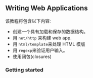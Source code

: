 ## Writing Web Applications

该教程将包含以下内容:

- 创建一个具有加载和保存的数据结构。
- 用 `net/http` 来构建 web app.
- 用 `html/template`来处理 HTML 模版
- 用 `regexp`来验证用户输入。
- 使用闭包(closures)

### Getting started

